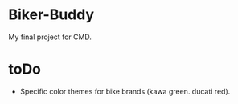 # Biker-Buddy
My final project for CMD.

# toDo
- Specific color themes for bike brands (kawa green. ducati red).
